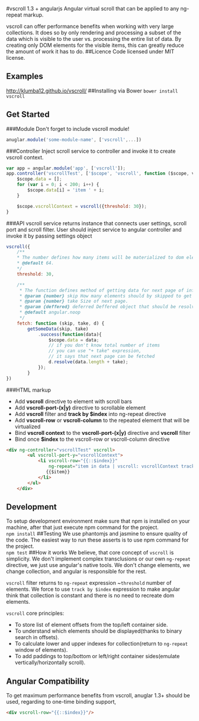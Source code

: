 #vscroll 1.3 + angularjs
Angular virtual scroll that can be applied to any ng-repeat markup.

vscroll can offer performance benefits when working with very large collections. 
It does so by only rendering and processing a subset of the data which is visible to the user vs. processing the entire list of data. 
By creating only DOM elements for the visible items, this can greatly reduce the amount of work it has to do.
##Licence
Code licensed under MIT license.
## Examples
http://klumba12.github.io/vscroll/
##Installing via Bower
`bower install vscroll`
## Get Started
###Module
Don't forget to include vscroll module!
```javascript
anuglar.module('some-module-name', ['vscroll',...])
```
###Controller
Inject scroll service to controller and invoke it to create vscroll context.
```javascript
var app = angular.module('app', ['vscroll']);
app.controller('vscrollTest', ['$scope', 'vscroll', function ($scope, vscroll) {
    $scope.data = [];
    for (var i = 0; i < 200; i++) {
	    $scope.data[i] = 'item ' + i;
    }

    $scope.vscrollContext = vscroll({threshold: 30});
}
```
###API
vscroll service returns instance that connects user settings, scroll port and scroll filter.
User should inject service to angular controller and invoke it by passing settings object
```javascript
vscroll({
	/**
 	* The number defines how many items will be materialized to dom elements.
 	* @default 64.
 	*/
	threshold: 30,

	/**
	 * The function defines method of getting data for next page of infinite scroll.		
	 * @param {number} skip How many elements should by skipped to get next page.
	 * @param {number} take Size of next page.
	 * @param {deffered} deferred Deffered object that should be resolved with total number of items.
	 * @default angular.noop
	 */
	fetch: function (skip, take, d) {
        getSomeData(skip, take)
          	.success(function(data){
               	$scope.data = data;
               	// if you don't know total number of items
               	// you can use "+ take" expression,
               	// it says that next page can be fetched
               	d.resolve(data.length + take);
            });
        }		
})
```
###HTML markup
* Add **vscroll** directive to element with scroll bars
* Add **vscroll-port-(x|y)** directive to scrollable element
* Add **vscroll** filter and **track by $index** into ng-repeat directive
* Add **vscroll-row** or **vscroll-column** to the repeated element that will be virtualized
* Bind **vscroll context** to the **vscroll-port-(x|y)** directive and **vscroll** filter
* Bind once **$index** to the vscroll-row or vscroll-column directive
```html
<div ng-controller="vscrollTest" vscroll>
        <ul vscroll-port-y="vscrollContext">
            <li vscroll-row="{{::$index}}" 
            	ng-repeat="item in data | vscroll: vscrollContext track by $index">
               {{$item}}
            </li>            
        </ul>
    </div>
```
## Development
To setup development environment make sure that npm is installed on your machine, after that just execute npm command for the project.  
`npm install`
##Testing
We use phantomjs and jasmine to ensure quality of the code.
The easiest way to run these asserts is to use npm command for the project.  
`npm test`
##How it works
We believe, that core concept of `vscroll` is simplicity.
We don't implement complex transclusions or our own `ng-repeat` directive, we just use angular's native tools.
We don't change elements, we change collection, and angular is responsible for the rest.

`vscroll` filter returns to `ng-repeat` expression ~`threshold` number of elements.
We force to use `track by $index` expression to make angular think that collection is constant and there is no need to recreate dom elements.

`vscroll` core principles:
* To store list of element offsets from the top/left container side.
* To understand which elements should be displayed(thanks to binary search in offsets).
* To calculate lower and upper indexes for collection(return to `ng-repeat` window of elements).
* To add paddings to top/bottom or left/right container sides(emulate vertically/horizontally scroll).

## Angular Compatibility
To get maximum performance benefits from vscroll, anuglar 1.3+ should be used, regarding to one-time binding support,
```html
<div vscroll-row="{{::$index}}"/>
```